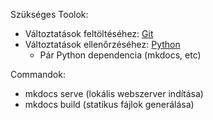 Szükséges Toolok:

* Változtatások feltöltéséhez: [Git](https://git-scm.com/downloads)
* Változtatások ellenőrzéséhez: [Python](https://www.python.org/downloads/)
    * Pár Python dependencia (mkdocs, etc)

Commandok:
* mkdocs serve (lokális webszerver indítása)
* mkdocs build (statikus fájlok generálása)
